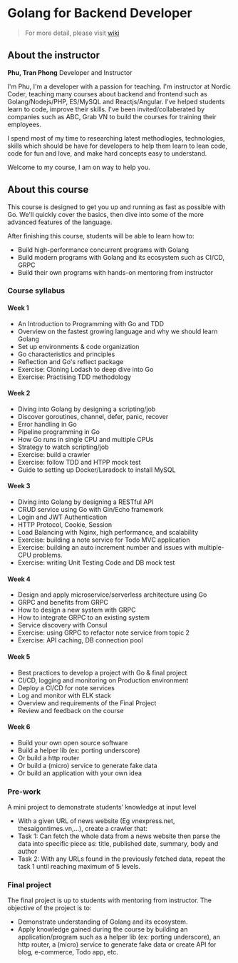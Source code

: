 # Golang for Backend Developer

> For more detail, please visit [wiki](https://github.com/tpphu/golang-training/wiki)

## About the instructor

**Phu, Tran Phong**
Developer and Instructor

I'm Phu, I'm a developer with a passion for teaching. I'm instructor at Nordic Coder, teaching many courses about backend and frontend such as Golang/Nodejs/PHP, ES/MySQL and Reactjs/Angular. I've helped students learn to code, improve their skills. I've been invited/collaberated by companies such as ABC, Grab VN to build the courses for training their employees.

I spend most of my time to researching latest methodlogies, technologies, skills which should be have for developers to help them learn to lean code, code for fun and love, and make hard concepts easy to understand.

Welcome to my course, I am on way to help you.

## About this course

This course is designed to get you up and running as fast as possible with Go.  We'll quickly cover the basics, then dive into some of the more advanced features of the language. 

After finishing this course, students will be able to learn how to:

- Build high-performance concurrent programs with Golang
- Build modern programs with Golang and its ecosystem such as CI/CD, GRPC
- Build their own programs with hands-on mentoring from instructor


### Course syllabus

#### Week 1

- An Introduction to Programming with Go and TDD
- Overview on the fastest growing language and why we should learn Golang
- Set up environments & code organization
- Go characteristics and principles
- Reflection and Go's reflect package
- Exercise: Cloning Lodash to deep dive into Go
- Exercise: Practising TDD methodology


#### Week 2

- Diving into Golang by designing a scripting/job 
- Discover goroutines, channel, defer, panic, recover
- Error handling in Go
- Pipeline programming in Go
- How Go runs in single CPU and multiple CPUs
- Strategy to watch scripting/job
- Exercise: build a crawler
- Exercise: follow TDD and HTPP mock test
- Guide to setting up Docker/Laradock to install MySQL

#### Week 3

- Diving into Golang by designing a RESTful API 
- CRUD service using Go with Gin/Echo framework
- Login and JWT Authentication
- HTTP Protocol, Cookie, Session
- Load Balancing with Nginx, high performance, and scalability
- Exercise: building a note service for Todo MVC application
- Exercise: building an auto increment number and issues with multiple-CPU problems.
- Exercise: writing Unit Testing Code and DB mock test

#### Week 4

- Design and apply microservice/serverless architecture using Go
- GRPC and benefits from GRPC
- How to design a new system with GRPC 
- How to integrate GRPC to an existing system
- Service discovery with Consul
- Exercise: using GRPC to refactor note service from topic 2
- Exercise: API caching, DB connection pool

#### Week 5

- Best practices to develop a project with Go & final project
- CI/CD, logging and monitoring on Production environment
- Deploy a CI/CD for note services
- Log and monitor with ELK stack
- Overview and requirements of the Final Project 
- Review and feedback on the course

#### Week 6

- Build your own open source software
- Build a helper lib (ex: porting underscore)
- Or build a http router
- Or build a (micro) service to generate fake data
- Or build an application with your own idea

### Pre-work

A mini project to demonstrate students’ knowledge at input level

- With a given URL of news website (Eg vnexpress.net, thesaigontimes.vn,...), create a crawler that:
- Task 1: Can fetch the whole data from a news website then parse the data into specific piece as: title, published date, summary, body and author
- Task 2: With any URLs found in the previously fetched data, repeat the task 1 until reaching maximum of 5 levels.	

### Final project

The final project is up to students with mentoring from instructor. The objective of the project is to: 

- Demonstrate understanding of Golang and its ecosystem.
- Apply knowledge gained during the course by building an application/program such as a helper lib (ex: porting underscore), an http router, a (micro) service to generate fake data or create API for blog, e-commerce, Todo app, etc.  
